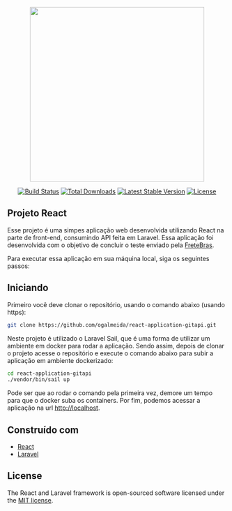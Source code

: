 <p align="center"><a href="https://laravel.com" target="_blank"><img src="https://raw.githubusercontent.com/laravel/art/master/logo-lockup/5%20SVG/2%20CMYK/1%20Full%20Color/laravel-logolockup-cmyk-red.svg" width="400"></a></p>

<p align="center">
<a href="https://travis-ci.org/laravel/framework"><img src="https://travis-ci.org/laravel/framework.svg" alt="Build Status"></a>
<a href="https://packagist.org/packages/laravel/framework"><img src="https://img.shields.io/packagist/dt/laravel/framework" alt="Total Downloads"></a>
<a href="https://packagist.org/packages/laravel/framework"><img src="https://img.shields.io/packagist/v/laravel/framework" alt="Latest Stable Version"></a>
<a href="https://packagist.org/packages/laravel/framework"><img src="https://img.shields.io/packagist/l/laravel/framework" alt="License"></a>
</p>

## Projeto React

Esse projeto é uma simpes aplicação web desenvolvida utilizando React na parte de front-end, consumindo API feita em Laravel. Essa aplicação foi desenvolvida com o objetivo de concluir o teste enviado pela [FreteBras](https://www.fretebras.com.br/).

Para executar essa aplicação em sua máquina local, siga os seguintes passos:

## Iniciando

Primeiro você deve clonar o repositório, usando o comando abaixo (usando https):

```bash
git clone https://github.com/ogalmeida/react-application-gitapi.git
```

Neste projeto é utilizado o Laravel Sail, que é uma forma de utilizar um ambiente em docker para rodar a aplicação.
Sendo assim, depois de clonar o projeto acesse o repositório e execute o comando abaixo para subir a aplicação em ambiente dockerizado:

```bash
cd react-application-gitapi
./vendor/bin/sail up
```
Pode ser que ao rodar o comando pela primeira vez, demore um tempo para que o docker suba os containers.
Por fim, podemos acessar a aplicação na url [http://localhost](http://localhost).

## Construído com

* [React](https://reactjs.org/)
* [Laravel](https://laravel.com)

## License

The React and Laravel framework is open-sourced software licensed under the [MIT license](https://opensource.org/licenses/MIT).
